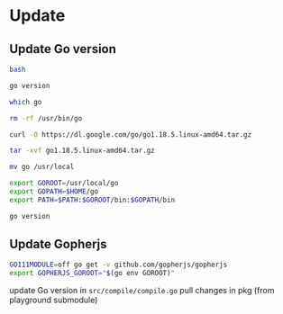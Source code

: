 # Update

## Update Go version

```bash
bash

go version

which go

rm -rf /usr/bin/go

curl -O https://dl.google.com/go/go1.18.5.linux-amd64.tar.gz

tar -xvf go1.18.5.linux-amd64.tar.gz

mv go /usr/local

export GOROOT=/usr/local/go
export GOPATH=$HOME/go
export PATH=$PATH:$GOROOT/bin:$GOPATH/bin

go version
```

## Update Gopherjs

```bash
GO111MODULE=off go get -v github.com/gopherjs/gopherjs
export GOPHERJS_GOROOT="$(go env GOROOT)"
```

update Go version in `src/compile/compile.go`
pull changes in pkg (from playground submodule)
